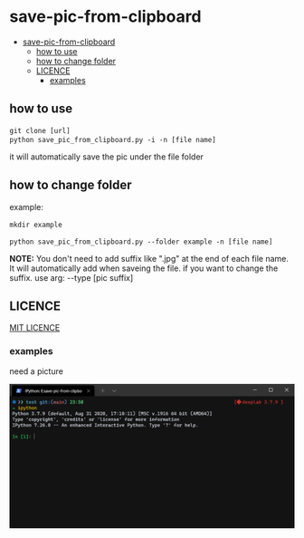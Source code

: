 # save-pic-from-clipboard

- [save-pic-from-clipboard](#save-pic-from-clipboard)
  - [how to use](#how-to-use)
  - [how to change folder](#how-to-change-folder)
  - [LICENCE](#licence)
    - [examples](#examples)

## how to use

 ```shell
 git clone [url]
 python save_pic_from_clipboard.py -i -n [file name]
 ```

it will automatically save the pic under the file folder

## how to change folder

example:

```shell
mkdir example
```

```shell
python save_pic_from_clipboard.py --folder example -n [file name]
```

**NOTE:**  You don't need to add suffix like ".jpg" at the end of each file name. It will automatically add when saveing the file. if you want to change the suffix. use arg: --type [pic suffix]

## LICENCE

[MIT LICENCE](LICENSE)


### examples

need a picture

![example](.github/example.png)
